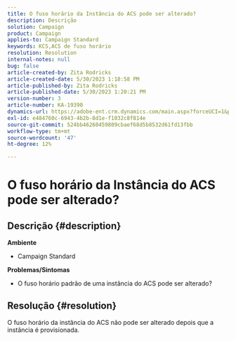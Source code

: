 ```yaml
---
title: O fuso horário da Instância do ACS pode ser alterado?
description: Descrição
solution: Campaign
product: Campaign
applies-to: Campaign Standard
keywords: KCS,ACS de fuso horário
resolution: Resolution
internal-notes: null
bug: false
article-created-by: Zita Rodricks
article-created-date: 5/30/2023 1:18:58 PM
article-published-by: Zita Rodricks
article-published-date: 5/30/2023 1:20:21 PM
version-number: 3
article-number: KA-19390
dynamics-url: https://adobe-ent.crm.dynamics.com/main.aspx?forceUCI=1&pagetype=entityrecord&etn=knowledgearticle&id=c0516288-ecfe-ed11-8f6e-6045bd0063aa
exl-id: e484760c-6943-4b2b-8d1e-f1032c8f814e
source-git-commit: 524bb46260459809cbaef68d5b8532d61fd13fbb
workflow-type: tm+mt
source-wordcount: '47'
ht-degree: 12%

---
```


# O fuso horário da Instância do ACS pode ser alterado?

## Descrição {#description}

<b>Ambiente</b>
- Campaign Standard



<b>Problemas/Sintomas</b>
- O fuso horário padrão de uma instância do ACS pode ser alterado?



## Resolução {#resolution}


O fuso horário da instância do ACS não pode ser alterado depois que a instância é provisionada.
